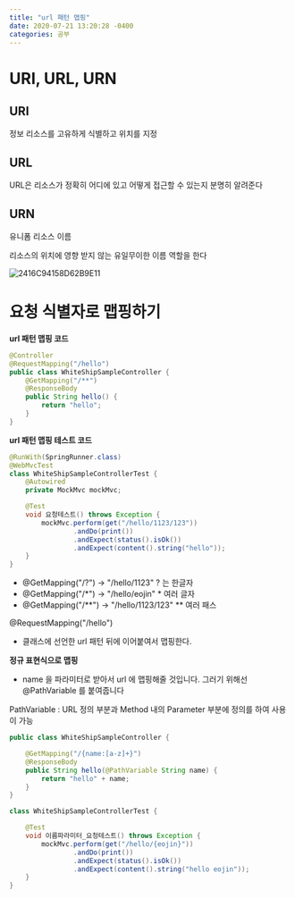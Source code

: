 ```yaml
---
title: "url 패턴 맵핑"     
date: 2020-07-21 13:20:28 -0400
categories: 공부
---
```


# URI, URL, URN

## URI
정보 리소스를 고유하게 식별하고 위치를 지정

## URL
URL은 리소스가 정확히 어디에 있고 어떻게 접근할 수 있는지 분명히 알려준다

## URN

유니폼 리소스 이름

리소스의 위치에 영향 받지 않는 유일무이한 이름 역할을 한다

![2416C94158D62B9E11](https://user-images.githubusercontent.com/45488643/88051794-31d71900-cb94-11ea-8426-4fca6a4341c9.png)

# 요청 식별자로 맵핑하기

**url 패턴 맵핑 코드**
```java
@Controller
@RequestMapping("/hello")
public class WhiteShipSampleController {
    @GetMapping("/**")
    @ResponseBody
    public String hello() {
        return "hello";
    }
}
```

**url 패턴 맵핑 테스트 코드**
```java
@RunWith(SpringRunner.class)
@WebMvcTest
class WhiteShipSampleControllerTest {
    @Autowired
    private MockMvc mockMvc;

    @Test
    void 요청테스트() throws Exception {
        mockMvc.perform(get("/hello/1123/123"))
                .andDo(print())
                .andExpect(status().isOk())
                .andExpect(content().string("hello"));
    }
}
```

- @GetMapping("/?") -> "/hello/1123" ? 는 한글자
- @GetMapping("/*") -> "/hello/eojin" * 여러 글자
- @GetMapping("/**") -> "/hello/1123/123" ** 여러 패스

@RequestMapping("/hello")
- 클래스에 선언한 url 패턴 뒤에 이어붙여서 맵핑한다.

**정규 표현식으로 맵핑**
- name 을 파라미터로 받아서 url 에 맵핑해줄 것입니다. 그러기 위해선 @PathVariable 를 붙여줍니다

PathVariable : URL 정의 부분과 Method 내의 Parameter 부분에 정의를 하여 사용이 가능

```java
public class WhiteShipSampleController {

    @GetMapping("/{name:[a-z]+}")
    @ResponseBody
    public String hello(@PathVariable String name) {
        return "hello" + name;
    }
}
```

```java
class WhiteShipSampleControllerTest {

    @Test
    void 이름파라미터_요청테스트() throws Exception {
        mockMvc.perform(get("/hello/{eojin}"))
                .andDo(print())
                .andExpect(status().isOk())
                .andExpect(content().string("hello eojin"));
    }
}
```



